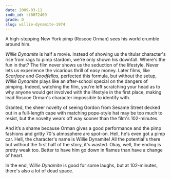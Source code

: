 ```yaml
---
date: 2009-03-11
imdb_id: tt0072409
grade: D
slug: willie-dynamite-1974
---
```


A high-stepping New York pimp (Roscoe Orman) sees his world crumble around him.

_Willie Dynamite_ is half a movie. Instead of showing us the titular character's rise from rags to pimp stardom, we're only shown his downfall. Where's the fun in that? The film never shows us the seduction of the lifestyle. Never lets us experience the vicarious thrill of easy money. Later films, like <span data-imdb-id="tt0086250">_Scarface_</span> and <span data-imdb-id="tt0099685">_Goodfellas_</span>, perfected this formula, but without the setup, _Willie Dynamite_ plays like an after-school special on the dangers of pimping. Indeed, watching the film, you're left scratching your head as to why anyone would get involved with the lifestyle in the first place, making lead Roscoe Orman's character impossible to identify with.

Granted, the sheer novelty of seeing Gordon from Sesame Street decked out in a full-length cape with matching pope-style hat may be too much to resist, but the novelty wears off way sooner than the film's 102-minutes.

And it’s a shame because Orman gives a good performance and the pimp fashions and gritty 70's atmosphere are spot-on. Hell, he's even got a pimp car. Hell, the character's name is Willie Dynamite! All the potential's there but without the first half of the story, it's wasted. Okay, well, the ending is pretty weak too. Better to have him go down in flames than have a change of heart.

In the end, _Willie Dynamite_ is good for some laughs, but at 102-minutes, there's also a lot of dead space.
